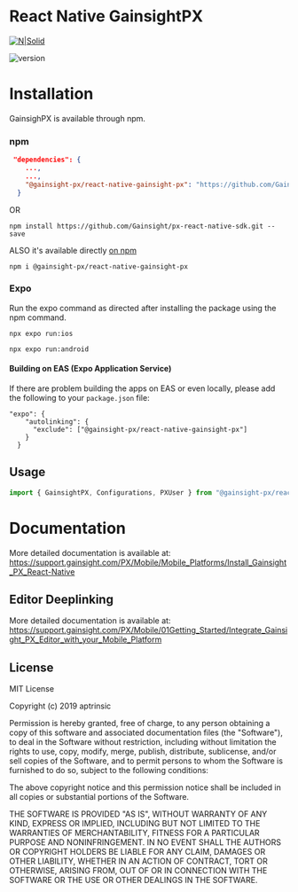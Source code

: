 # React Native GainsightPX

[![N|Solid](https://app-dev.aptrinsic.com/home/gainsight-px-logo.svg)](https://app.aptrinsic.com)

![version](https://img.shields.io/badge/version-1.12.3-blue.svg)

# Installation

GainsighPX is available through npm.

### npm

```json
 "dependencies": {
    ...,
    ...,
    "@gainsight-px/react-native-gainsight-px": "https://github.com/Gainsight/px-react-native-sdk.git"
  }
```

OR

```
npm install https://github.com/Gainsight/px-react-native-sdk.git --save
```

ALSO it's available directly [on npm](https://www.npmjs.com/package/@gainsight-px/react-native-gainsight-px)

```
npm i @gainsight-px/react-native-gainsight-px
```

### Expo

Run the expo command as directed after installing the package using the npm command.

```
npx expo run:ios
```

```
npx expo run:android
```

#### Building on EAS (Expo Application Service)

If there are problem building the apps on EAS or even locally, please add the following to your `package.json` file:

```
"expo": {
    "autolinking": {
      "exclude": ["@gainsight-px/react-native-gainsight-px"]
    }
  }
```

## Usage

```javascript
import { GainsightPX, Configurations, PXUser } from "@gainsight-px/react-native-gainsight-px";
```

# Documentation

More detailed documentation is available at: <https://support.gainsight.com/PX/Mobile/Mobile_Platforms/Install_Gainsight_PX_React-Native>

## Editor Deeplinking

More detailed documentation is available at: <https://support.gainsight.com/PX/Mobile/01Getting_Started/Integrate_Gainsight_PX_Editor_with_your_Mobile_Platform>

## License

MIT License

Copyright (c) 2019 aptrinsic

Permission is hereby granted, free of charge, to any person obtaining a copy
of this software and associated documentation files (the "Software"), to deal
in the Software without restriction, including without limitation the rights
to use, copy, modify, merge, publish, distribute, sublicense, and/or sell
copies of the Software, and to permit persons to whom the Software is
furnished to do so, subject to the following conditions:

The above copyright notice and this permission notice shall be included in all
copies or substantial portions of the Software.

THE SOFTWARE IS PROVIDED "AS IS", WITHOUT WARRANTY OF ANY KIND, EXPRESS OR
IMPLIED, INCLUDING BUT NOT LIMITED TO THE WARRANTIES OF MERCHANTABILITY,
FITNESS FOR A PARTICULAR PURPOSE AND NONINFRINGEMENT. IN NO EVENT SHALL THE
AUTHORS OR COPYRIGHT HOLDERS BE LIABLE FOR ANY CLAIM, DAMAGES OR OTHER
LIABILITY, WHETHER IN AN ACTION OF CONTRACT, TORT OR OTHERWISE, ARISING FROM,
OUT OF OR IN CONNECTION WITH THE SOFTWARE OR THE USE OR OTHER DEALINGS IN THE
SOFTWARE.
